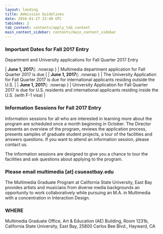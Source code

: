 ```yaml
---
layout: landing
title: Admission Guidelines
date: 2016-01-27 22:49 UTC
tabindex: 2
tab_content: contents/apply_tab_content
main_content_sidebar: contents/main_content_sidebar
---
```

### Important Dates for Fall 2017 Entry

Department and University applications for Fall Quarter 2017 Entry

| **June 1, 2017**{: .nowrap } | Multimedia department application for Fall Quarter 2017 is due |
| **June 1, 2017**{: .nowrap } | The University Application for Fall Quarter 2017 is due for international applicants residing outside the U.S. |
| **June 1, 2017**{: .nowrap } | University Application for Fall Quarter 2017 is due for U.S. residents and international applicants residing inside the U.S. (with F-1 visa) |

### Information Sessions for Fall 2017 Entry

Information sessions for all who are interested in learning more about the program are scheduled once a month beginning in October. The Director presents an overview of the program, reviews the application process, presents samples of graduate student projects, a tour of the facilities and answers questions. If you want to attend an information session, please contact us.


The information sessions are designed to give you a chance to tour the facilities and ask questions about applying to the program.
### Please email multimedia [at] csueastbay.edu


The Multimedia Graduate Program at California State University, East Bay provides artists and musicians from diverse media backgrounds an opportunity to work collaboratively while pursuing an M.A. in Multimedia with a concentration in Interaction Design.


### WHERE
Multimedia Graduate Office, Art & Education (AE) Building, Room 1231b,
California State University, East Bay, 25800 Carlos Bee Blvd., Hayward, CA
